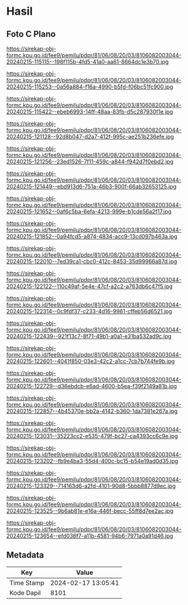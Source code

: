 # Hasil

## Foto C Plano

https://sirekap-obj-formc.kpu.go.id/fee9/pemilu/pdpr/81/06/08/20/03/8106082003044-20240215-115115--198f115b-4fd5-41a0-aa61-8664dc1e3b70.jpg

https://sirekap-obj-formc.kpu.go.id/fee9/pemilu/pdpr/81/06/08/20/03/8106082003044-20240215-115253--0a56a884-f16a-4990-b5fd-f06bc51fc900.jpg

https://sirekap-obj-formc.kpu.go.id/fee9/pemilu/pdpr/81/06/08/20/03/8106082003044-20240215-115422--ebeb6993-14ff-48aa-83fb-d5c287930f1e.jpg

https://sirekap-obj-formc.kpu.go.id/fee9/pemilu/pdpr/81/06/08/20/03/8106082003044-20240215-121128--92d8b047-d2a7-412f-995c-ae251b236efe.jpg

https://sirekap-obj-formc.kpu.go.id/fee9/pemilu/pdpr/81/06/08/20/03/8106082003044-20240215-121256--23ed1526-7f11-459c-a844-f942d7f0ebd2.jpg

https://sirekap-obj-formc.kpu.go.id/fee9/pemilu/pdpr/81/06/08/20/03/8106082003044-20240215-121449--ebd913d6-751a-46b3-900f-66ab32653125.jpg

https://sirekap-obj-formc.kpu.go.id/fee9/pemilu/pdpr/81/06/08/20/03/8106082003044-20240215-121652--0af6c5ba-6efa-4213-999e-b1cde56a2f17.jpg

https://sirekap-obj-formc.kpu.go.id/fee9/pemilu/pdpr/81/06/08/20/03/8106082003044-20240215-121852--0a94fcd5-a874-4834-acc9-13cd097b463a.jpg

https://sirekap-obj-formc.kpu.go.id/fee9/pemilu/pdpr/81/06/08/20/03/8106082003044-20240215-122010--7ed39ca1-cbc0-412c-8453-35d99966a87d.jpg

https://sirekap-obj-formc.kpu.go.id/fee9/pemilu/pdpr/81/06/08/20/03/8106082003044-20240215-122122--110c49af-5e4e-47cf-a2c2-a763db6c47f5.jpg

https://sirekap-obj-formc.kpu.go.id/fee9/pemilu/pdpr/81/06/08/20/03/8106082003044-20240215-122314--0c9fdf37-c233-4d16-9961-cffeb56d6521.jpg

https://sirekap-obj-formc.kpu.go.id/fee9/pemilu/pdpr/81/06/08/20/03/8106082003044-20240215-122439--921f13c7-8f71-49b1-a0a1-e31ba532ad9c.jpg

https://sirekap-obj-formc.kpu.go.id/fee9/pemilu/pdpr/81/06/08/20/03/8106082003044-20240215-122601--4041f850-03e3-42c2-a1cc-7cb7b744fe9b.jpg

https://sirekap-obj-formc.kpu.go.id/fee9/pemilu/pdpr/81/06/08/20/03/8106082003044-20240215-122729--d36ebdcb-e6ad-4600-b5ea-f39f2149a81b.jpg

https://sirekap-obj-formc.kpu.go.id/fee9/pemilu/pdpr/81/06/08/20/03/8106082003044-20240215-122857--4b45370e-bb2a-4142-b360-1da7381e267a.jpg

https://sirekap-obj-formc.kpu.go.id/fee9/pemilu/pdpr/81/06/08/20/03/8106082003044-20240215-123031--35223cc2-e535-479f-bc27-ca4393cc6c9e.jpg

https://sirekap-obj-formc.kpu.go.id/fee9/pemilu/pdpr/81/06/08/20/03/8106082003044-20240215-123202--fb9e4ba3-55d4-400c-bc15-b54e19ad0d35.jpg

https://sirekap-obj-formc.kpu.go.id/fee9/pemilu/pdpr/81/06/08/20/03/8106082003044-20240215-123329--714163d6-a2fd-4101-90d8-5bbb8877d9ec.jpg

https://sirekap-obj-formc.kpu.go.id/fee9/pemilu/pdpr/81/06/08/20/03/8106082003044-20240215-123525--9b6ab81e-e16a-446f-becc-55ff8d7ee2ac.jpg

https://sirekap-obj-formc.kpu.go.id/fee9/pemilu/pdpr/81/06/08/20/03/8106082003044-20240215-123654--efd036f7-a11b-4581-94b6-7971a0a91d46.jpg


## Metadata

| Key        | Value               |
| ---------- | ------------------- |
| Time Stamp | 2024-02-17 13:05:41 |
| Kode Dapil | 8101                |



